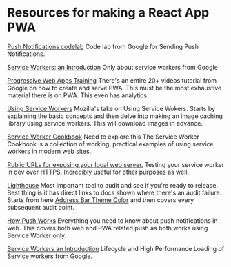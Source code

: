 Resources for making a React App PWA
====================================

[Push Notifications codelab](https://github.com/GoogleChromeLabs/web-push-codelab)
Code lab from Google for Sending Push Notifications.

[Service Workers: an Introduction](https://developers.google.com/web/fundamentals/primers/service-workers/)
Only about service workers from Google

[Progressive Web Apps Training](https://developers.google.com/web/ilt/pwa)
There's an entire 20+ videos tutorial from Google on how to create and serve PWA. This must be the most exhaustive material there is on PWA. This even has analytics.

[Using Service Workers](https://developer.mozilla.org/en-US/docs/Web/API/Service_Worker_API/Using_Service_Workers)
Mozilla's take on Using Service Wokers. Starts by explaining the basic concepts and then delve into making an image caching library using service workers. This will download images in advance.


[Service Worker Cookbook](https://serviceworke.rs/) Need to explore this
The Service Worker Cookbook is a collection of working, practical examples of using service workers in modern web sites.

[Public URLs for exposing your local web server.](https://ngrok.com/)
Testing your service worker in dev over HTTPS. Incredibly useful for other purposes as well.

[Lighthouse](https://developers.google.com/web/tools/lighthouse/)
Most important tool to audit and see if you're ready to release. Best thing is it has direct links to docs shown where there's an audit failure.
    Starts from here [Address Bar Theme Color](https://developers.google.com/web/tools/lighthouse/audits/address-bar)  and then covers every subsequent audit point.

[How Push Works](https://developers.google.com/web/fundamentals/push-notifications/)
Everything you need to know about push notifications in web. This covers both web and PWA related push as both works using Service Worker only.

[Service Workers an Introduction](https://developers.google.com/web/fundamentals/primers/service-workers/)
Lifecycle and High Performance Loading of Service workers from Google.
